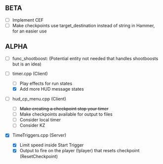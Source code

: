## BETA
- [ ] Implement CEF
- [ ] Make checkpoints use target_destination instead of string in Hammer, for an easier use

## ALPHA
- [ ] func_shootboost: (Potential entity not needed that handles shootboosts but is an idea)

- [ ] timer.cpp (Client) 
    -  [ ] Play effects for run states
    -  [x] Add more HUD message states
    
- [ ] hud_cp_menu.cpp (Client) 
    -  [ ] ~~Make creating a checkpoint stop your timer~~
    -  [ ] Make checkpoints available for output to files
    -  [ ] Consider local timer
    -  [ ] Consider KZ

- [x] TimeTriggers.cpp (Server)
    -  [x] Limit speed inside Start Trigger
    -  [x] Output to fire on the player (!player) that resets checkpoint (ResetCheckpoint)
